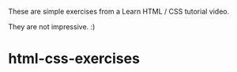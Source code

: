 These are simple exercises from a Learn HTML / CSS tutorial video.

They are not impressive. :) 

# html-css-exercises

